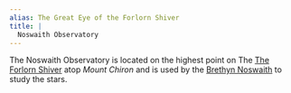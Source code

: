 ```yaml
---
alias: The Great Eye of the Forlorn Shiver
title: |
  Noswaith Observatory
---
```


The Noswaith Observatory is located on the highest point on The [The Forlorn Shiver](/Locations/Cloud%20Sea/Shards/The%20Forlorn%20Shiver/The%20Forlorn%20Shiver.md) atop *Mount Chiron* and is used by the [Brethyn Noswaith](/Groups/Brethyn%20Noswaith.md) to study the stars.
